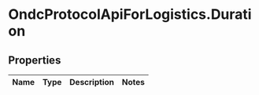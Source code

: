 # OndcProtocolApiForLogistics.Duration

## Properties
Name | Type | Description | Notes
------------ | ------------- | ------------- | -------------
